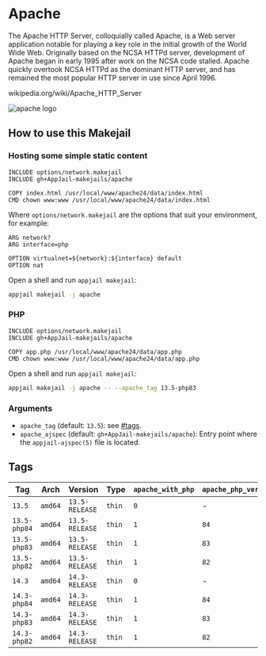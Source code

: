 # Apache

The Apache HTTP Server, colloquially called Apache, is a Web server application notable for playing a key role in the initial growth of the World Wide Web. Originally based on the NCSA HTTPd server, development of Apache began in early 1995 after work on the NCSA code stalled. Apache quickly overtook NCSA HTTPd as the dominant HTTP server, and has remained the most popular HTTP server in use since April 1996.

wikipedia.org/wiki/Apache\_HTTP\_Server

![apache logo](https://imgur.com/hOJRhwb.png)

## How to use this Makejail

### Hosting some simple static content

```
INCLUDE options/network.makejail
INCLUDE gh+AppJail-makejails/apache

COPY index.html /usr/local/www/apache24/data/index.html
CMD chown www:www /usr/local/www/apache24/data/index.html
```

Where `options/network.makejail` are the options that suit your environment, for example:

```
ARG network?
ARG interface=php

OPTION virtualnet=${network}:${interface} default
OPTION nat
```

Open a shell and run `appjail makejail`:

```sh
appjail makejail -j apache
```

### PHP

```
INCLUDE options/network.makejail
INCLUDE gh+AppJail-makejails/apache

COPY app.php /usr/local/www/apache24/data/app.php
CMD chown www:www /usr/local/www/apache24/data/app.php
```

Open a shell and run `appjail makejail`:

```sh
appjail makejail -j apache -- --apache_tag 13.5-php83
```

### Arguments

* `apache_tag` (default: `13.5`): see [#tags](#tags).
* `apache_ajspec` (default: `gh+AppJail-makejails/apache`): Entry point where the `appjail-ajspec(5)` file is located.

## Tags

| Tag                    | Arch    | Version            | Type   | `apache_with_php` | `apache_php_version` |
| ---------------------- | ------- | ------------------ | ------ | ----------------- | -------------------- |
| `13.5`             | `amd64` | `13.5-RELEASE` | `thin` |        `0`        | -                    |
| `13.5-php84` | `amd64` | `13.5-RELEASE` | `thin` |        `1`        | `84`           |
| `13.5-php83` | `amd64` | `13.5-RELEASE` | `thin` |        `1`        | `83`           |
| `13.5-php82` | `amd64` | `13.5-RELEASE` | `thin` |        `1`        | `82`           |
| `14.3`             | `amd64` | `14.3-RELEASE` | `thin` |        `0`        | -                    |
| `14.3-php84` | `amd64` | `14.3-RELEASE` | `thin` |        `1`        | `84`           |
| `14.3-php83` | `amd64` | `14.3-RELEASE` | `thin` |        `1`        | `83`           |
| `14.3-php82` | `amd64` | `14.3-RELEASE` | `thin` |        `1`        | `82`           |
